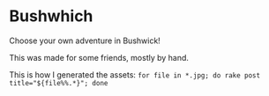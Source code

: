 # Bushwhich

Choose your own adventure in Bushwick!

This was made for some friends, mostly by hand. 

This is how I generated the assets: `for file in *.jpg; do rake post title="${file%%.*}"; done`